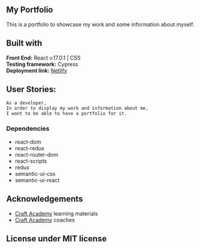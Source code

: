 ## My Portfolio
This is a portfolio to showcase my work and some information about myself.

## Built with
**Front End:** React v.17.0.1 | CSS </br> 
**Testing framework:** Cypress</br> 
**Deployment link:** [Netlify](https://salindholm-portfolio.netlify.app/)</br> 

## User Stories:
```
As a developer,
In order to display my work and information about me,
I want to be able to have a portfolio for it.
```

### Dependencies  
* react-dom
* react-redux
* react-router-dom
* react-scripts
* redux
* semantic-ui-css
* semantic-ui-react

## Acknowledgements
- [Craft Academy](https://craftacademy.se/) learning materials
- [Craft Academy](https://craftacademy.se/) coaches

## License under MIT license